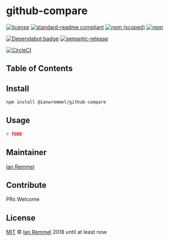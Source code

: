 # github-compare

<!-- THIS FILE WAS GENERATED BY @ianwremmel/proj. PLEASE DO NOT REMOVE ANY COMMENTS THAT BEGING WITH "PROJ" -->

<!-- (optional) Put banner here -->

<!-- PROJ: Badges Start -->

[![license](https://img.shields.io/github/license/ianwremmel/github-compare.svg)](https://github.com/ianwremmel/github-compare/blob/master/LICENSE)
[![standard-readme compliant](https://img.shields.io/badge/readme%20style-standard-brightgreen.svg?style=flat-square)](https://github.com/RichardLitt/standard-readme)
[![npm (scoped)](https://img.shields.io/npm/v/@ianwremmel/github-compare.svg)](https://www.npmjs.com/package/@ianwremmel/github-compare)
[![npm](https://img.shields.io/npm/dm/@ianwremmel/github-compare.svg)](https://www.npmjs.com/package/@ianwremmel/github-compare)

[![Dependabot badge](https://img.shields.io/badge/Dependabot-active-brightgreen.svg)](https://dependabot.com/)
[![semantic-release](https://img.shields.io/badge/%20%20%F0%9F%93%A6%F0%9F%9A%80-semantic--release-e10079.svg)](https://github.com/semantic-release/semantic-release)

[![CircleCI](https://circleci.com/gh/ianwremmel/github-compare.svg?style=svg)](https://circleci.com/gh/ianwremmel/github-compare)

<!-- PROJ: Badges End -->

>

## Table of Contents

<!-- toc -->
<!-- tocstop -->

## Install

```bash
npm install @ianwremmel/github-compare
```

## Usage

```bash
# TODO
```

## Maintainer

[Ian Remmel](https://github.com/ianwremmel)

## Contribute

PRs Welcome

## License

[MIT](LICENSE) &copy; [Ian Remmel](https://github.com/ianwremmel) 2018 until at least now
